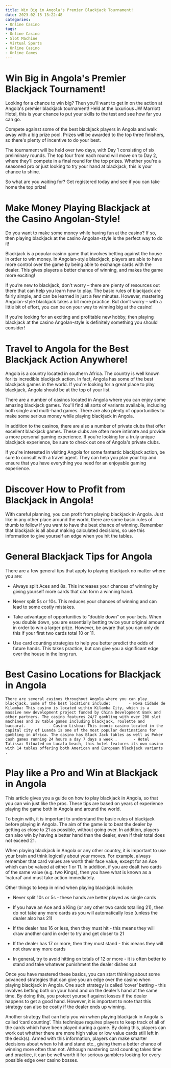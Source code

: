 ```yaml
---
title: Win Big in Angola's Premier Blackjack Tournament!
date: 2023-02-15 13:22:48
categories:
- Online Casino
tags:
- Online Casino
- Slot Machine
- Virtual Sports
- Online Casino
- Online Games
---
```



#  Win Big in Angola's Premier Blackjack Tournament!

Looking for a chance to win big? Then you'll want to get in on the action at Angola's premier blackjack tournament! Held at the luxurious JW Marriott Hotel, this is your chance to put your skills to the test and see how far you can go.

Compete against some of the best blackjack players in Angola and walk away with a big prize pool. Prizes will be awarded to the top three finishers, so there's plenty of incentive to do your best.

The tournament will be held over two days, with Day 1 consisting of six preliminary rounds. The top four from each round will move on to Day 2, where they'll compete in a final round for the top prizes. Whether you're a seasoned pro or just looking to try your hand at blackjack, this is your chance to shine.

So what are you waiting for? Get registered today and see if you can take home the top prize!

#  Make Money Playing Blackjack at the Casino Angolan-Style!

Do you want to make some money while having fun at the casino? If so, then playing blackjack at the casino Angolan-style is the perfect way to do it!

Blackjack is a popular casino game that involves betting against the house in order to win money. In Angolan-style blackjack, players are able to have more control over the game by being able to exchange cards with the dealer. This gives players a better chance of winning, and makes the game more exciting!

If you’re new to blackjack, don’t worry – there are plenty of resources out there that can help you learn how to play. The basic rules of blackjack are fairly simple, and can be learned in just a few minutes. However, mastering Angolan-style blackjack takes a bit more practice. But don’t worry – with a little bit of effort, you can be on your way to winning big at the casino!

If you’re looking for an exciting and profitable new hobby, then playing blackjack at the casino Angolan-style is definitely something you should consider!

#  Travel to Angola for the Best Blackjack Action Anywhere!

Angola is a country located in southern Africa. The country is well known for its incredible blackjack action. In fact, Angola has some of the best blackjack games in the world. If you're looking for a great place to play blackjack, Angola should be at the top of your list.

There are a number of casinos located in Angola where you can enjoy some amazing blackjack games. You'll find all sorts of variants available, including both single and multi-hand games. There are also plenty of opportunities to make some serious money while playing blackjack in Angola.

In addition to the casinos, there are also a number of private clubs that offer excellent blackjack games. These clubs are often more intimate and provide a more personal gaming experience. If you're looking for a truly unique blackjack experience, be sure to check out one of Angola's private clubs.

If you're interested in visiting Angola for some fantastic blackjack action, be sure to consult with a travel agent. They can help you plan your trip and ensure that you have everything you need for an enjoyable gaming experience.

#  Discover How to Profit from Blackjack in Angola!

With careful planning, you can profit from playing blackjack in Angola. Just like in any other place around the world, there are some basic rules of thumb to follow if you want to have the best chance of winning. Remember that blackjack is all about making calculated decisions, so use this information to give yourself an edge when you hit the tables.

# General Blackjack Tips for Angola

There are a few general tips that apply to playing blackjack no matter where you are:

- Always split Aces and 8s. This increases your chances of winning by giving yourself more cards that can form a winning hand.

- Never split 5s or 10s. This reduces your chances of winning and can lead to some costly mistakes.

- Take advantage of opportunities to “double down” on your bets. When you double down, you are essentially betting twice your original amount in order to win a larger prize. However, be aware that you can only do this if your first two cards total 10 or 11.

- Use card counting strategies to help you better predict the odds of future hands. This takes practice, but can give you a significant edge over the house in the long run.

# Best Casino Locations for Blackjack in Angola






















    There are several casinos throughout Angola where you can play blackjack. Some of the best locations include: 	 	 - Nova Cidade de Kilamba: This casino is located within Kilamba City, which is a massive new development project funded by China Development Bank and other partners. The casino features 24/7 gambling with over 200 slot machines and 18 table games including blackjack, roulette and baccarat. 	 	 - Casino Lisboa: This iconic casino located in the capital city of Luanda is one of the most popular destinations for gambling in Africa. The casino has Black Jack tables as well as Poker cash games running 24 hours a day 7 days a week . 	 	 - Hotel Talissa: Situated on Lucala beach, this hotel features its own casino with 14 tables offering both American and European blackjack variants .

#  Play like a Pro and Win at Blackjack in Angola

This article gives you a guide on how to play blackjack in Angola, so that you can win just like the pros. These tips are based on years of experience playing the game both in Angola and around the world.

To begin with, it is important to understand the basic rules of blackjack before playing in Angola. The aim of the game is to beat the dealer by getting as close to 21 as possible, without going over. In addition, players can also win by having a better hand than the dealer, even if their total does not exceed 21.

When playing blackjack in Angola or any other country, it is important to use your brain and think logically about your moves. For example, always remember that card values are worth their face value, except for an Ace which can be valued at either 1 or 11. In addition, if you are dealt two cards of the same value (e.g. two Kings), then you have what is known as a ‘natural’ and must take action immediately.

Other things to keep in mind when playing blackjack include:

- Never split 10s or 5s - these hands are better played as single cards

- If you have an Ace and a King (or any other two cards totalling 21), then do not take any more cards as you will automatically lose (unless the dealer also has 21)

- If the dealer has 16 or less, then they must hit - this means they will draw another card in order to try and get closer to 21

- If the dealer has 17 or more, then they must stand - this means they will not draw any more cards

- In general, try to avoid hitting on totals of 12 or more - it is often better to stand and take whatever punishment the dealer dishes out




Once you have mastered these basics, you can start thinking about some advanced strategies that can give you an edge over the casino when playing blackjack in Angola. One such strategy is called ‘cover’ betting - this involves betting both on your hand and on the dealer’s hand at the same time. By doing this, you protect yourself against losses if the dealer happens to get a good hand. However, it is important to note that this strategy can also be costly if the dealer ends up winning.

Another strategy that can help you win when playing blackjack in Angola is called ‘card counting’. This technique requires players to keep track of all of the cards which have been played during a game. By doing this, players can work out whether there are more high value or low value cards still left in the deck(s). Armed with this information, players can make smarter decisions about when to hit and stand etc., giving them a better chance of winning more often than not. Although mastering card counting takes time and practice, it can be well worth it for serious gamblers looking for every possible edge over casino bosses.
